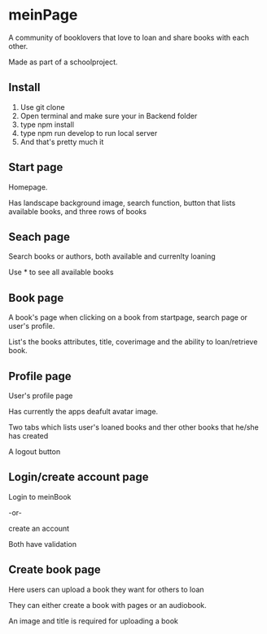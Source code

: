 # meinPage

A community of booklovers that love to loan and share books with each other.

Made as part of a schoolproject.

## Install

1. Use git clone
2. Open terminal and make sure your in Backend folder
3. type npm install
4. type npm run develop to run local server
5. And that's pretty much it

## Start page

Homepage.

Has landscape background image, search function, button that lists available books, and three rows of books


## Seach page

Search books or authors, both available and currenlty loaning

Use * to see all available books

## Book page

A book's page when clicking on a book from startpage, search page or user's profile.

List's the books attributes, title, coverimage and the ability to loan/retrieve book.

## Profile page

User's profile page

Has currently the apps deafult avatar image.

Two tabs which lists user's loaned books and ther other books that he/she has created

A logout button


## Login/create account page

Login to meinBook

-or-

create an account 

Both have validation

## Create book page

Here users can upload a book they want for others to loan

They can either create a book with pages or an audiobook.

An image and title is required for uploading a book
